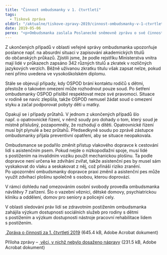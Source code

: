 ```yaml
---
title: "Činnost ombudsmanky v 1. čtvrtletí"
tags:
  - Tisková zpráva
oldUrl: "/aktualne/tiskove-zpravy-2019/cinnost-ombudsmanky-v-1-ctvrtleti"
date: 2019-05-06
perex: "<p>Ombudsmanka zaslala Poslanecké sněmovně zprávu o své činnosti v 1. čtvrtletí. Lidé se na ni v tomto období obrátili s 2 178 podněty. Nejčastěji lidé hledali pomoc v otázkách týkajících se stavebnictví (165 podnětů), důchodů (157 podnětů), dávek sociální podpory a hmotné nouze (119 podnětů) a činnosti Vězeňské služby (115 podnětů). V 77 podnětech lidé namítali nerovné zacházení. V rámci prevence špatného zacházení se uskutečnilo 7 návštěv zařízení (včetně dětského domova, nemocnice a domova pro seniory).</p>"
---
```


<!-- imported from the old website -->

<p>Z ukončených případů v oblasti veřejné správy ombudsmanka upozorňuje poslance např. na absurdní situaci v zapisování akademických titulů do občanských průkazů. Zjistili jsme, že podle rejstříku Ministerstva vnitra mají lidé v průkazech zapsáno 342 různých titulů a zkratek v rozličných jazykových verzích. Běžně užívanou zkratku titulu však zapsat nelze, pokud není přímo uvedena ve vysokoškolském diplomu.</p> <p>Stále se objevují případy, kdy OSPOD brání kontaktu rodičů s dětmi, přestože o takovém omezení může rozhodnout pouze soud. Po šetření ombudsmanky OSPOD přislíbil respektovat meze své pravomoci. Situace v rodině se navíc zlepšila, takže OSPOD nemusel žádat soud o omezení styku a začal podporovat pobyty dětí u matky.</p> <p>Opakují se i případy průtahů. V jednom z ukončených případů šlo např. o opatrovnické řízení, v němž soudy pro dohady o tom, který soud je místně příslušný, pozapomněly, že rozhodují o dítěti. Opatrovnické řízení musí být plynulé a bez průtahů. Předsedkyně soudu po zprávě zástupce ombudsmanky přijala preventivní opatření, aby se situace neopakovala.</p> <p>Ombudsmance se podařilo změnit přístup vlakového dopravce k cestování lidí s asistenčním psem. Pokud nejde o nízkopodlažní spoje, musí lidé s postižením na invalidním vozíku použít mechanickou plošinu. Ta podle dopravce není určena ke zdvihání zvířat, takže asistenční pes by musel sám vyskakovat do vlaku a seskakovat z něj, což přináší riziko zranění. Po upozornění ombudsmanky dopravce praxi změnil a asistenční pes může využít zdvihací plošinu společně s osobou, kterou doprovází.</p> <p>V rámci dohledu nad omezováním osobní svobody provedla ombudsmanka návštěvy 7 zařízení. Šlo o vazební věznici, dětské domovy, psychiatrickou kliniku a oddělení, domov pro seniory a policejní cely. </p> <p>V oblasti sledování práv lidí se zdravotním postižením ombudsmanka zahájila výzkum dostupnosti sociálních služeb pro rodiny s dětmi s postižením a výzkum dostupnosti nástroje pracovní rehabilitace lidem s postižením.</p> <p><a title="Otevření do nového okna" href="/uploads-import/zpravy_pro_poslaneckou_snemovnu/Ctvrtletky/2019/2019-I-Q.pdf" target="_blank"> Zpráva o činnosti za 1. čtvrtletí 2019</a> (645.4 kB, Adobe Acrobat dokument)</p> <p>Příloha zprávy – <a title="Otevření do nového okna" href="/uploads-import/zpravy_pro_poslaneckou_snemovnu/Ctvrtletky/2019/2019-I-Q-sankce.pdf" target="_blank"> věci, v nichž nebylo dosaženo nápravy</a> (231.5 kB, Adobe Acrobat dokument)</p>
